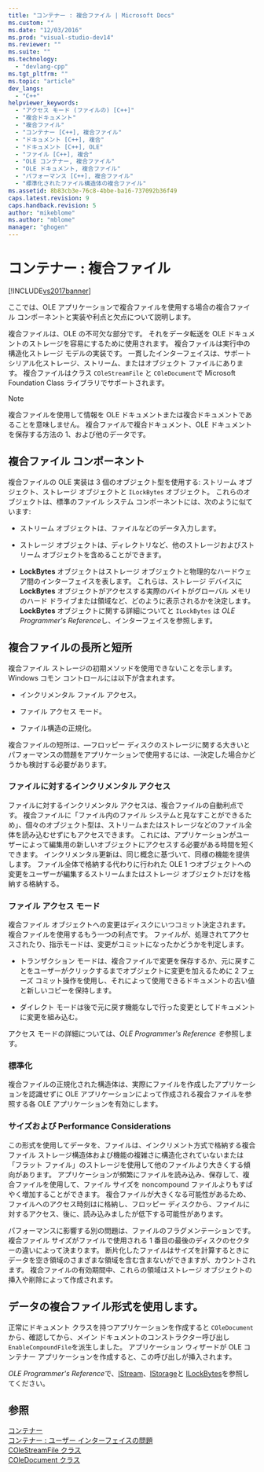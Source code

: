 ```yaml
---
title: "コンテナー : 複合ファイル | Microsoft Docs"
ms.custom: ""
ms.date: "12/03/2016"
ms.prod: "visual-studio-dev14"
ms.reviewer: ""
ms.suite: ""
ms.technology: 
  - "devlang-cpp"
ms.tgt_pltfrm: ""
ms.topic: "article"
dev_langs: 
  - "C++"
helpviewer_keywords: 
  - "アクセス モード (ファイルの) [C++]"
  - "複合ドキュメント"
  - "複合ファイル"
  - "コンテナー [C++], 複合ファイル"
  - "ドキュメント [C++], 複合"
  - "ドキュメント [C++], OLE"
  - "ファイル [C++], 複合"
  - "OLE コンテナー, 複合ファイル"
  - "OLE ドキュメント, 複合ファイル"
  - "パフォーマンス [C++], 複合ファイル"
  - "標準化されたファイル構造体の複合ファイル"
ms.assetid: 8b83cb3e-76c8-4bbe-ba16-737092b36f49
caps.latest.revision: 9
caps.handback.revision: 5
author: "mikeblome"
ms.author: "mblome"
manager: "ghogen"
---
```

# コンテナー : 複合ファイル
[!INCLUDE[vs2017banner](../assembler/inline/includes/vs2017banner.md)]

ここでは、OLE アプリケーションで複合ファイルを使用する場合の複合ファイル コンポーネントと実装や利点と欠点について説明します。  
  
 複合ファイルは、OLE の不可欠な部分です。  それをデータ転送を OLE ドキュメントのストレージを容易にするために使用されます。  複合ファイルは実行中の構造化ストレージ モデルの実装です。  一貫したインターフェイスは、サポート シリアル化ストレージ、ストリーム、またはオブジェクト ファイルにあります。  複合ファイルはクラス `COleStreamFile` と `COleDocument`で Microsoft Foundation Class ライブラリでサポートされます。  
  
> [!NOTE]
>  複合ファイルを使用して情報を OLE ドキュメントまたは複合ドキュメントであることを意味しません。  複合ファイルで複合ドキュメント、OLE ドキュメントを保存する方法の 1、および他のデータです。  
  
##  <a name="_core_components_of_a_compound_file"></a> 複合ファイル コンポーネント  
 複合ファイルの OLE 実装は 3 個のオブジェクト型を使用する: ストリーム オブジェクト、ストレージ オブジェクトと `ILockBytes` オブジェクト。  これらのオブジェクトは、標準のファイル システム コンポーネントには、次のように似ています:  
  
-   ストリーム オブジェクトは、ファイルなどのデータ入力します。  
  
-   ストレージ オブジェクトは、ディレクトリなど、他のストレージおよびストリーム オブジェクトを含めることができます。  
  
-   **LockBytes** オブジェクトはストレージ オブジェクトと物理的なハードウェア間のインターフェイスを表します。  これらは、ストレージ デバイスに **LockBytes** オブジェクトがアクセスする実際のバイトがグローバル メモリのハード ドライブまたは領域など、どのように表示されるかを決定します。  **LockBytes** オブジェクトに関する詳細についてと `ILockBytes` は *OLE Programmer's Reference*し、インターフェイスを参照します。  
  
##  <a name="_core_advantages_and_disadvantages_of_compound_files"></a> 複合ファイルの長所と短所  
 複合ファイル ストレージの初期メソッドを使用できないことを示します。  Windows コモン コントロールには以下が含まれます。  
  
-   インクリメンタル ファイル アクセス。  
  
-   ファイル アクセス モード。  
  
-   ファイル構造の正規化。  
  
 複合ファイルの短所は、—フロッピー ディスクのストレージに関する大きいとパフォーマンスの問題をアプリケーションで使用するには、—決定した場合かどうかも検討する必要があります。  
  
###  <a name="_core_incremental_access_to_files"></a> ファイルに対するインクリメンタル アクセス  
 ファイルに対するインクリメンタル アクセスは、複合ファイルの自動利点です。  複合ファイルに「ファイル内のファイル システムと見なすことができるため」、個々のオブジェクト型は、ストリームまたはストレージなどのファイル全体を読み込むせずにもアクセスできます。  これには、アプリケーションがユーザーによって編集用の新しいオブジェクトにアクセスする必要がある時間を短くできます。  インクリメンタル更新は、同じ概念に基づいて、同様の機能を提供します。  ファイル全体で格納する代わりに行われた OLE 1 つオブジェクトへの変更をユーザーが編集するストリームまたはストレージ オブジェクトだけを格納する格納する。  
  
###  <a name="_core_file_access_modes"></a> ファイル アクセス モード  
 複合ファイル オブジェクトへの変更はディスクにいつコミット決定されます。複合ファイルを使用するもう一つの利点です。  ファイルが、処理されてアクセスされたり、指示モードは、変更がコミットになったかどうかを判定します。  
  
-   トランザクション モードは、複合ファイルで変更を保存するか、元に戻すことをユーザーがクリックするまでオブジェクトに変更を加えるために 2 フェーズ コミット操作を使用し、それによって使用できるドキュメントの古い値と新しいコピーを保持します。  
  
-   ダイレクト モードは後で元に戻す機能なしで行った変更としてドキュメントに変更を組み込む。  
  
 アクセス モードの詳細については、*OLE Programmer's Reference を*参照します。  
  
###  <a name="_core_standardization"></a> 標準化  
 複合ファイルの正規化された構造体は、実際にファイルを作成したアプリケーションを認識せずに OLE アプリケーションによって作成される複合ファイルを参照する各 OLE アプリケーションを有効にします。  
  
###  <a name="_core_size_and_performance_considerations"></a> サイズおよび Performance Considerations  
 この形式を使用してデータを、ファイルは、インクリメント方式で格納する複合ファイル ストレージ構造体および機能の複雑さに構造化されていないまたは「フラット ファイル」のストレージを使用して他のファイルより大きくする傾向があります。  アプリケーションが頻繁にファイルを読み込み、保存して、複合ファイルを使用して、ファイル サイズを noncompound ファイルよりもすばやく増加することができます。  複合ファイルが大きくなる可能性があるため、ファイルへのアクセス時刻はに格納し、フロッピー ディスクから、ファイルに対するアクセス、後に、読み込みましたが低下する可能性があります。  
  
 パフォーマンスに影響する別の問題は、ファイルのフラグメンテーションです。  複合ファイル サイズがファイルで使用される 1 番目の最後のディスクのセクターの違いによって決まります。  断片化したファイルはサイズを計算するときにデータを空き領域のさまざまな領域を含む含まないができますが、カウントされます。  複合ファイルの有効期間中、これらの領域はストレージ オブジェクトの挿入や削除によって作成されます。  
  
##  <a name="_core_using_compound_files_format_for_your_data"></a> データの複合ファイル形式を使用します。  
 正常にドキュメント クラスを持つアプリケーションを作成すると `COleDocument`から、確認してから、メイン ドキュメントのコンストラクター呼び出し `EnableCompoundFile`を派生しました。  アプリケーション ウィザードが OLE コンテナー アプリケーションを作成すると、この呼び出しが挿入されます。  
  
 *OLE Programmer's Reference*で、[IStream](http://msdn.microsoft.com/library/windows/desktop/aa380034)、[IStorage](http://msdn.microsoft.com/library/windows/desktop/aa380015)と [ILockBytes](http://msdn.microsoft.com/library/windows/desktop/aa379238)を参照してください。  
  
## 参照  
 [コンテナー](../mfc/containers.md)   
 [コンテナー : ユーザー インターフェイスの問題](../mfc/containers-user-interface-issues.md)   
 [COleStreamFile クラス](../Topic/COleStreamFile%20Class.md)   
 [COleDocument クラス](../mfc/reference/coledocument-class.md)